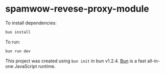# spamwow-revese-proxy-module

To install dependencies:

```bash
bun install
```

To run:

```bash
bun run dev
```

This project was created using `bun init` in bun v1.2.4. [Bun](https://bun.sh) is a fast all-in-one JavaScript runtime.
